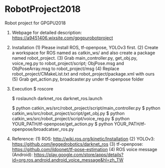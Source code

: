 # RobotProject2018
Robot project for GPGPU2018

1. Webpage for detailed description:
   https://a9451406.wixsite.com/gpgpurobotproject

2. Installation
   (1) Please install ROS, tf-openpose, YOLOv3 first.
   (2) Create a workspace for ROS named as catkin_ws/ and also create a package named robot_project.
   (3) Grab main_controller.py, get_obj.py, voice_reg.py to robot_project/script; ObjPose.msg and ObjPoseArray.msg to robot_project/msg
   (4) Replace robot_project/CMakeList.txt and robot_project/package.xml with ours
   (5) Grab get_action.py, broadcaster.py under tf-openpose folder
  
3. Execution
   $ roscore
   
   $ roslaunch darknet_ros darknet_ros.launch
   
   $ python catkin_ws/src/robot_project/script/main_controller.py
   $ python catkin_ws/src/robot_project/script/get_obj.py
   $ python catkin_ws/src/robot_project/script/voice_reg.py
   $ python YOUR_PATH/tf-openpose/get_action.py
   $ python YOUR_PATH/tf-openpose/broadcatser_ros.py
  
4. Reference:
   (1) ROS: http://wiki.ros.org/kinetic/Installation
   (2) YOLOv3: https://github.com/leggedrobotics/darknet_ros
   (3) tf-openpose: https://github.com/ildoonet/tf-pose-estimation
   (4) ROS voice message (Android): https://play.google.com/store/apps/details?id=org.ros.android.android_voice_message&hl=zh_TW
